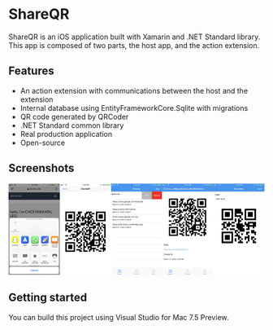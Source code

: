 # ShareQR
ShareQR is an iOS application built with Xamarin and .NET Standard library. This app is composed of two parts, the host app, and the action extension.

## Features
- An action extension with communications between the host and the extension
- Internal database using EntityFrameworkCore.Sqlite with migrations
- QR code generated by QRCoder
- .NET Standard common library
- Real production application
- Open-source

## Screenshots
<img src="https://raw.githubusercontent.com/leoiii12/ShareQR/master/screenshots/iphone-1.PNG" width="20%"><img src="https://raw.githubusercontent.com/leoiii12/ShareQR/master/screenshots/iphone-2.PNG" width="20%"><img src="https://raw.githubusercontent.com/leoiii12/ShareQR/master/screenshots/iphone-3.PNG" width="20%"><img src="https://raw.githubusercontent.com/leoiii12/ShareQR/master/screenshots/iphone-4.PNG" width="20%"><img src="https://raw.githubusercontent.com/leoiii12/ShareQR/master/screenshots/iphone-5.PNG" width="20%">


## Getting started
You can build this project using Visual Studio for Mac 7.5 Preview.
